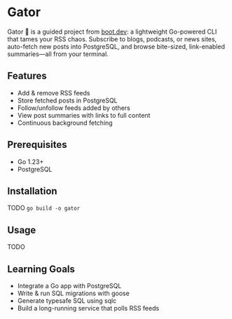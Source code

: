 # Gator

Gator 🐊 is a guided project from [boot.dev](https://boot.dev): a lightweight Go-powered CLI that tames your RSS chaos.
Subscribe to blogs, podcasts, or news sites, auto-fetch new posts into PostgreSQL, and browse bite-sized, link-enabled summaries—all from your terminal.

## Features

- Add & remove RSS feeds
- Store fetched posts in PostgreSQL
- Follow/unfollow feeds added by others
- View post summaries with links to full content
- Continuous background fetching

## Prerequisites

- Go 1.23+
- PostgreSQL

## Installation

TODO
`go build -o gator`

## Usage

TODO

## Learning Goals

- Integrate a Go app with PostgreSQL
- Write & run SQL migrations with goose
- Generate typesafe SQL using sqlc
- Build a long-running service that polls RSS feeds
